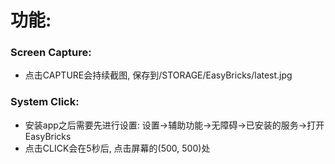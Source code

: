 
# 功能:
### Screen Capture:
* 点击CAPTURE会持续截图, 保存到/STORAGE/EasyBricks/latest.jpg
### System Click:
* 安装app之后需要先进行设置: 设置->辅助功能->无障碍->已安装的服务->打开EasyBricks
* 点击CLICK会在5秒后, 点击屏幕的(500, 500)处

